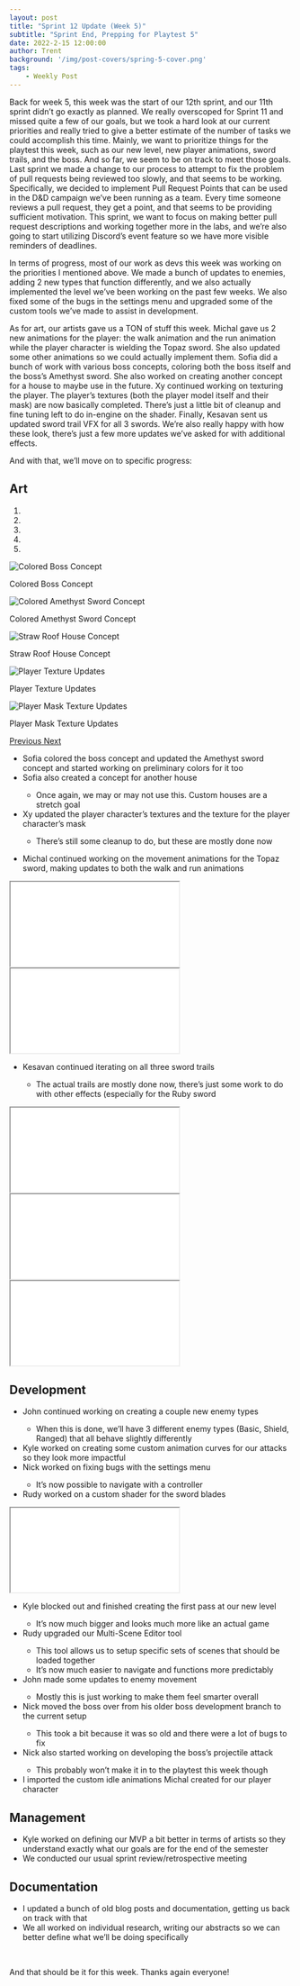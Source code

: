 ```yaml
---
layout: post
title: "Sprint 12 Update (Week 5)"
subtitle: "Sprint End, Prepping for Playtest 5"
date: 2022-2-15 12:00:00
author: Trent
background: '/img/post-covers/spring-5-cover.png'
tags: 
    - Weekly Post
---
```


Back for week 5, this week was the start of our 12th sprint, and our 11th sprint didn’t go exactly as planned. We really overscoped for Sprint 11 and missed quite a few of our goals, but we took a hard look at our current priorities and really tried to give a better estimate of the number of tasks we could accomplish this time. Mainly, we want to prioritize things for the playtest this week, such as our new level, new player animations, sword trails, and the boss. And so far, we seem to be on track to meet those goals. Last sprint we made a change to our process to attempt to fix the problem of pull requests being reviewed too slowly, and that seems to be working. Specifically, we decided to implement Pull Request Points that can be used in the D&D campaign we’ve been running as a team. Every time someone reviews a pull request, they get a point, and that seems to be providing sufficient motivation. This sprint, we want to focus on making better pull request descriptions and working together more in the labs, and we’re also going to start utilizing Discord’s event feature so we have more visible reminders of deadlines. 

In terms of progress, most of our work as devs this week was working on the priorities I mentioned above. We made a bunch of updates to enemies, adding 2 new types that function differently, and we also actually implemented the level we’ve been working on the past few weeks. We also fixed some of the bugs in the settings menu and upgraded some of the custom tools we’ve made to assist in development. 

As for art, our artists gave us a TON of stuff this week. Michal gave us 2 new animations for the player: the walk animation and the run animation while the player character is wielding the Topaz sword. She also updated some other animations so we could actually implement them. Sofia did a bunch of work with various boss concepts, coloring both the boss itself and the boss’s Amethyst sword. She also worked on creating another concept for a house to maybe use in the future. Xy continued working on texturing the player. The player’s textures (both the player model itself and their mask) are now basically completed. There’s just a little bit of cleanup and fine tuning left to do in-engine on the shader. Finally, Kesavan sent us updated sword trail VFX for all 3 swords. We’re also really happy with how these look, there’s just a few more updates we’ve asked for with additional effects. 

And with that, we’ll move on to specific progress: 

## Art

<div class="row my-5">
    <div id="carouselExampleIndicators" class="carousel slide shadow rounded" data-ride="carousel">
        <ol class="carousel-indicators">
            <li data-target="#carouselExampleIndicators" data-slide-to="0" class="active"></li>
            <li data-target="#carouselExampleIndicators" data-slide-to="1"></li>
            <li data-target="#carouselExampleIndicators" data-slide-to="2"></li>
            <li data-target="#carouselExampleIndicators" data-slide-to="3"></li>
            <li data-target="#carouselExampleIndicators" data-slide-to="4"></li>
        </ol>
        <div class="carousel-inner">
            <div class="carousel-item active">
                <img class="d-block mx-auto" src="/img/posts/week5-spring/18_ColoredBossConcept.jpg"
                    alt="Colored Boss Concept">
                <div class="carousel-caption d-none d-md-block">
                    <p>Colored Boss Concept</p>
                </div>
            </div>
            <div class="carousel-item">
                <img class="d-block mx-auto" src="/img/posts/week5-spring/18_ColoredAmethystSword.jpg"
                    alt="Colored Amethyst Sword Concept">
                <div class="carousel-caption d-none d-md-block">
                    <p>Colored Amethyst Sword Concept</p>
                </div>
            </div>
            <div class="carousel-item">
                <img class="d-block mx-auto" src="/img/posts/week5-spring/18_StrawRoofHouseConcept.png"
                    alt="Straw Roof House Concept">
                <div class="carousel-caption d-none d-md-block">
                    <p>Straw Roof House Concept</p>
                </div>
            </div>
            <div class="carousel-item">
                <img class="d-block mx-auto" src="/img/posts/week5-spring/18_PlayerTextureUpdates.jpg"
                    alt="Player Texture Updates">
                <div class="carousel-caption d-none d-md-block">
                    <p>Player Texture Updates</p>
                </div>
            </div>
            <div class="carousel-item">
                <img class="d-block mx-auto" src="/img/posts/week5-spring/18_TopazMaskUpdates.jpg"
                    alt="Player Mask Texture Updates">
                <div class="carousel-caption d-none d-md-block">
                    <p>Player Mask Texture Updates</p>
                </div>
            </div>
        </div>
        <a class="carousel-control-prev" href="#carouselExampleIndicators" role="button" data-slide="prev">
            <span class="carousel-control-prev-icon" aria-hidden="true"></span>
            <span class="sr-only">Previous</span>
        </a>
        <a class="carousel-control-next" href="#carouselExampleIndicators" role="button" data-slide="next">
            <span class="carousel-control-next-icon" aria-hidden="true"></span>
            <span class="sr-only">Next</span>
        </a>
    </div>
</div>

<ul class="section-body mt-4">
    <li>Sofia colored the boss concept and updated the Amethyst sword concept and started working on preliminary colors for it too</li>
    <li>Sofia also created a concept for another house</li> 
    <ul class="mt-2">
        <li>Once again, we may or may not use this. Custom houses are a stretch goal</li>
    </ul>
    <li>Xy updated the player character’s textures and the texture for the player character’s mask</li>
    <ul class="mt-2">
        <li>There’s still some cleanup to do, but these are mostly done now</li>
    </ul>
</ul>

<ul class="section-body mt-4">
    <li>Michal continued working on the movement animations for the Topaz sword, making updates to both the walk and run animations</li>
</ul>

<!-- 16:9 aspect ratio -->
<div class="embed-responsive embed-responsive-16by9">
  <iframe class="embed-responsive-item" src="/img/posts/week5-spring/18_TopazWalkAnimation.mov" allowfullscreen></iframe>
</div>

<!-- 16:9 aspect ratio -->
<div class="embed-responsive embed-responsive-16by9">
  <iframe class="embed-responsive-item" src="/img/posts/week5-spring/18_TopazRunAnimation.mov" allowfullscreen></iframe>
</div>

<ul class="section-body mt-4">
    <li>Kesavan continued iterating on all three sword trails</li>
    <ul class="mt-2">
        <li>The actual trails are mostly done now, there’s just some work to do with other effects (especially for the Ruby sword</li>
    </ul>
</ul>

<!-- 16:9 aspect ratio -->
<div class="embed-responsive embed-responsive-16by9">
  <iframe class="embed-responsive-item" src="/img/posts/week5-spring/18_TopazSwordTrailUpdate.mp4" allowfullscreen></iframe>
</div>

<!-- 16:9 aspect ratio -->
<div class="embed-responsive embed-responsive-16by9">
  <iframe class="embed-responsive-item" src="/img/posts/week5-spring/18_RubySwordTrailUpdate.mp4" allowfullscreen></iframe>
</div>

<!-- 16:9 aspect ratio -->
<div class="embed-responsive embed-responsive-16by9">
  <iframe class="embed-responsive-item" src="/img/posts/week5-spring/18_SapphireSwordTrailUpdate.mp4" allowfullscreen></iframe>
</div>

## Development

<ul class="section-body mt-4">
    <li>John continued working on creating a couple new enemy types</li>
    <ul class="mt-2">
        <li>When this is done, we’ll have 3 different enemy types (Basic, Shield, Ranged) that all behave slightly differently</li>
    </ul>
    <li>Kyle worked on creating some custom animation curves for our attacks so they look more impactful</li>
    <li>Nick worked on fixing bugs with the settings menu</li>
    <ul class="mt-2">
        <li>It’s now possible to navigate with a controller</li>
    </ul>
    <li>Rudy worked on a custom shader for the sword blades</li>
</ul>

<!-- 16:9 aspect ratio -->
<div class="embed-responsive embed-responsive-16by9">
  <iframe class="embed-responsive-item" src="/img/posts/week5-spring/18_SwordShader.gif" allowfullscreen></iframe>
</div>

<ul class="section-body mt-4">
    <li>Kyle blocked out and finished creating the first pass at our new level</li>
    <ul class="mt-2">
        <li>It’s now much bigger and looks much more like an actual game</li>
    </ul>
    <li>Rudy upgraded our Multi-Scene Editor tool</li> 
    <ul class="mt-2">
        <li>This tool allows us to setup specific sets of scenes that should be loaded together</li>
        <li>It’s now much easier to navigate and functions more predictably</li>
    </ul>
    <li>John made some updates to enemy movement</li>
    <ul class="mt-2">
        <li>Mostly this is just working to make them feel smarter overall</li>
    </ul>
    <li>Nick moved the boss over from his older boss development branch to the current setup</li>
    <ul class="mt-2">
        <li>This took a bit because it was so old and there were a lot of bugs to fix</li>
    </ul>
    <li>Nick also started working on developing the boss’s projectile attack</li>
    <ul class="mt-2">
        <li>This probably won’t make it in to the playtest this week though</li>
    </ul>
    <li>I imported the custom idle animations Michal created for our player character</li>
</ul>

## Management
<ul class="section-body mt-4">
    <li>Kyle worked on defining our MVP a bit better in terms of artists so they understand exactly what our goals are for the end of the semester</li>
    <li>We conducted our usual sprint review/retrospective meeting</li>
</ul>

## Documentation

<ul class="section-body mt-4">
    <li>I updated a bunch of old blog posts and documentation, getting us back on track with that</li>
    <li>We all worked on individual research, writing our abstracts so we can better define what we’ll be doing specifically</li>
</ul>

<br>

And that should be it for this week. Thanks again everyone!

<br>